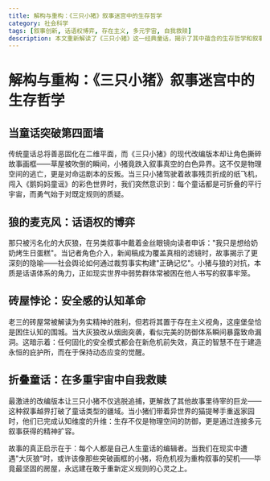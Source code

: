 ```yaml
---
title: 解构与重构：《三只小猪》叙事迷宫中的生存哲学
category: 社会科学
tags: [叙事创新, 话语权博弈, 存在主义, 多元宇宙, 自我救赎]
description: 本文重新解读了《三只小猪》这一经典童话，揭示了其中蕴含的生存哲学和叙事创新。文章通过角色突破第四面墙、大灰狼的话语权申诉以及砖屋的安全感悖论，探讨了对既定规则的质疑和社会舆论的影响。进一步分析指出，真正的智慧在于保持动态应变的能力，而非依赖固化的安全模式。最终强调，每个人都可以成为自己人生故事的编辑者，在面对危机时重构叙事，实现自我救赎。这启示我们在现实生活中应勇于挑战和重新定义规则，构建更加灵活和富有弹性的生存策略。
---
```

# 解构与重构：《三只小猪》叙事迷宫中的生存哲学  

## 当童话突破第四面墙  
传统童话总将善恶固化在二维平面，而《三只小猪》的现代改编版本却让角色撕碎故事画框——草屋被吹倒的瞬间，小猪竟跌入叙事真空的白色异界。这不仅是物理空间的逃亡，更是对命运剧本的反叛。当三只小猪驾驶着故事残页折成的纸飞机，闯入《鹅妈妈童谣》的彩色世界时，我们突然意识到：每个童话都是可折叠的平行宇宙，而勇气始于对既定规则的质疑。

## 狼的麦克风：话语权的博弈  
那只被污名化的大灰狼，在另类叙事中戴着金丝眼镜向读者申诉："我只是想给奶奶烤生日蛋糕"。当记者角色介入，新闻稿成为覆盖真相的滤镜时，故事揭示了更深刻的隐喻——社会舆论如何通过裁剪事实构建"正确记忆"。小猪与狼的对抗，本质是话语体系的角力，正如现实世界中弱势群体常被困在他人书写的叙事牢笼。

## 砖屋悖论：安全感的认知革命  
老三的砖屋常被解读为务实精神的胜利，但若将其置于存在主义视角，这座堡垒恰是困住认知的围城。当大灰狼改从烟囱突袭，看似完美的防御体系瞬间暴露致命漏洞。这暗示着：任何固化的安全模式都会在新危机前失效，真正的智慧不在于建造永恒的庇护所，而在于保持动态应变的觉醒。

## 折叠童话：在多重宇宙中自我救赎  
最激进的改编版本让三只小猪不仅逃脱追捕，更解救了其他故事里待宰的巨龙——这种叙事越界打破了童话类型的疆域。当小猪们带着异世界的猫提琴手重返家园时，他们已完成认知维度的升维：生存不仅是物理空间的防御，更是通过连接多元叙事获得的精神扩容。

故事的真正启示在于：每个人都是自己人生童话的编辑者。当我们在现实中遭遇"大灰狼"时，或许该像那些突破画框的小猪，将危机视为重构叙事的契机——毕竟最坚固的房屋，永远建在敢于重新定义规则的心灵之上。